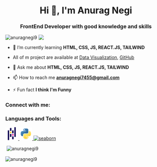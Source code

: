 <h1 align="center">Hi 👋, I'm Anurag Negi</h1>
<h3 align="center">FrontEnd Developer with good knowledge and skills</h3>

<img align="right" src = "https://user-images.githubusercontent.com/31332352/119162644-9ec37580-ba28-11eb-8e73-b76149197a1e.gif" width="400">

<p align="left"> <img src="https://komarev.com/ghpvc/?username=anuragnegi9&label=Profile%20views&color=0e75b6&style=flat" alt="anuragnegi9" /> </p>

- 📗 I’m currently learning **HTML, CSS, JS, REACT.JS, TAILWIND**

- All of m project are available at [Data Visualization](https://public.tableau.com/app/profile/anurag.negi6537/vizzes), [GitHub](https://github.com/anuragnegi9/anuragnegi9)

- 💬 Ask me about **HTML, CSS, JS, REACT.JS, TAILWIND**

- 📫 How to reach me **anuragnegi7455@gmail.com**

- ⚡ Fun fact **I think I'm Funny**

<h3 align="left">Connect with me:</h3>
<p align="left">
</p>

<h3 align="left">Languages and Tools:</h3>
<p align="left"> <a href="https://pandas.pydata.org/" target="_blank" rel="noreferrer"> <img src="https://raw.githubusercontent.com/devicons/devicon/2ae2a900d2f041da66e950e4d48052658d850630/icons/pandas/pandas-original.svg" alt="pandas" width="40" height="40"/> </a> <a href="https://www.python.org" target="_blank" rel="noreferrer"> <img src="https://raw.githubusercontent.com/devicons/devicon/master/icons/python/python-original.svg" alt="python" width="40" height="40"/> </a> <a href="https://seaborn.pydata.org/" target="_blank" rel="noreferrer"> <img src="https://seaborn.pydata.org/_images/logo-mark-lightbg.svg" alt="seaborn" width="40" height="40"/> </a> </p>

<p>&nbsp;<img align="center" src="https://github-readme-stats.vercel.app/api?username=anuragnegi9&show_icons=true&locale=en" alt="anuragnegi9" /></p>

<p><img align="center" src="https://github-readme-streak-stats.herokuapp.com/?user=anuragnegi9&" alt="anuragnegi9" /></p>
